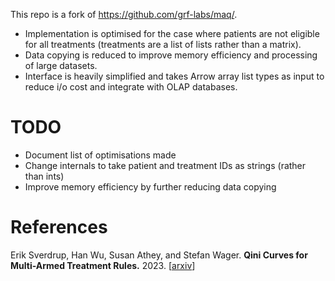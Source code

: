 This repo is a fork of https://github.com/grf-labs/maq/.

* Implementation is optimised for the case where patients are not eligible for all treatments (treatments are a list of lists rather than a matrix).
* Data copying is reduced to improve memory efficiency and processing of large datasets.
* Interface is heavily simplified and takes Arrow array list types as input to reduce i/o cost and integrate with OLAP databases.

# TODO

* Document list of optimisations made
* Change internals to take patient and treatment IDs as strings (rather than ints)
* Improve memory efficiency by further reducing data copying

# References

Erik Sverdrup, Han Wu, Susan Athey, and Stefan Wager.
<b>Qini Curves for Multi-Armed Treatment Rules.</b> 2023.
[<a href="https://arxiv.org/abs/2306.11979">arxiv</a>]
